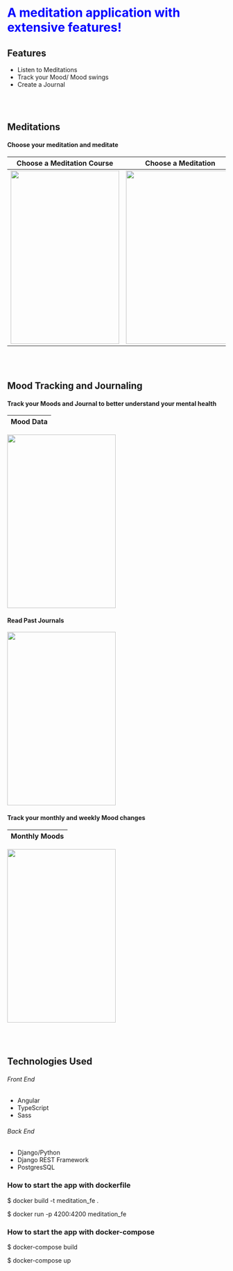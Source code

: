 <h1 style="color:blue">A meditation application with extensive features!</h1>

<h2> Features</h2>
<ul>
 <li>Listen to Meditations</li>
   <li>Track your Mood/ Mood swings</li>
   <li>Create a Journal</li>
 </ul>

<br></br>
<h2> Meditations </h2>
<h4>Choose your meditation and meditate</h4>

Choose a Meditation Course |  Choose a Meditation      |  Listen to the Meditation |  
:-------------------------:|:-------------------------:|:-------------------------:|
<image src='src/images/docImages/choose_meditation_course.png'  width=250 height=400 /> |  <image src='src/images/docImages/meditation_web_app_fs_photo.png'  width=250 height=400 /> |  <image src='src/images/docImages/individual_meditation.png'  width=250 height=400 />  | 



<br></br>
<h2> Mood Tracking and Journaling </h2>

<h4>Track your Moods and Journal to better understand your mental health</h4>

Mood Data            |  
:-------------------------:|
<image src='src/images/docImages/meditation_web_app_journal_photo.png'  width=250 height=400 />  

<h4>Read Past Journals</h4>
<image src='src/images/docImages/all_journals.png'  width=250 height=400 />

<h4>Track your monthly and weekly Mood changes</h4>

Monthly Moods              |  
:-------------------------:|
<image src='src/images/docImages/journal_data.png'  width=250 height=400 />  


<br></br>
<h2> Technologies Used </h2>
<h6> Front End </h6>
<ul>
 <li>Angular</li>
 <li>TypeScript</li>
 <li>Sass</li>
 </ul>
 
 <h6> Back End </h6>
<ul>
 <li>Django/Python</li>
 <li>Django REST Framework</li>
  <li>PostgresSQL</li>
 </ul>
 
 <h3>How to start the app with dockerfile</h3>
 <p>$  docker build -t meditation_fe . </p>
 <p>$  docker run -p 4200:4200 meditation_fe </p>

 <h3>How to start the app with docker-compose</h3>
 <p>$ docker-compose build </p>
 <p>$ docker-compose up   </p>

